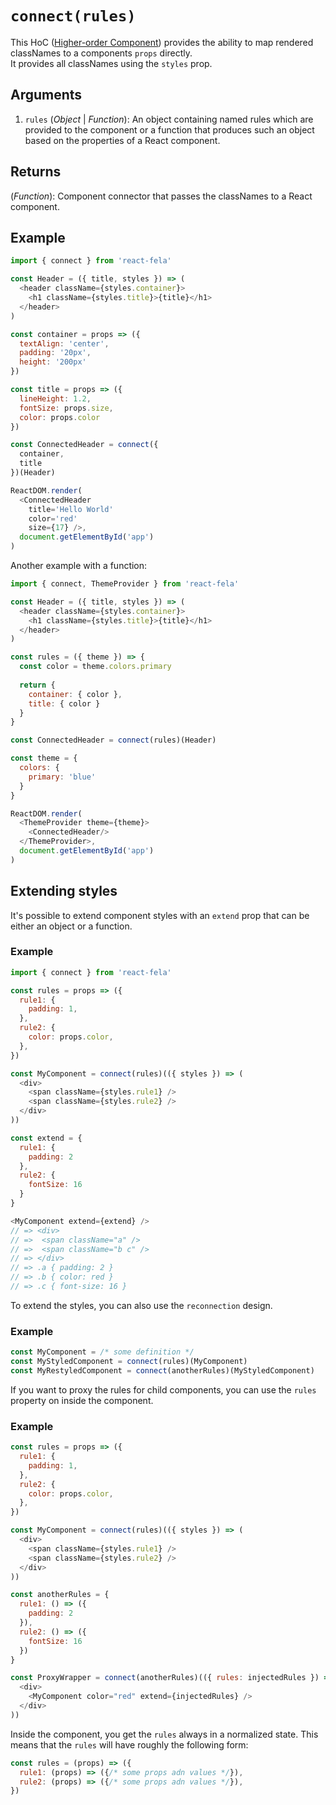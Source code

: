 # `connect(rules)`

This HoC ([Higher-order Component](https://medium.com/@dan_abramov/mixins-are-dead-long-live-higher-order-components-94a0d2f9e750#.njbld18x8)) provides the ability to map rendered classNames to a components `props` directly.<br>
It provides all classNames using the `styles` prop.

## Arguments
1. `rules` (*Object* | *Function*): An object containing named rules which are provided to the component 
or a function that produces such an object based on the properties of a React component.

## Returns
(*Function*): Component connector that passes the classNames to a React component.

## Example
```javascript
import { connect } from 'react-fela'

const Header = ({ title, styles }) => (
  <header className={styles.container}>
    <h1 className={styles.title}>{title}</h1>
  </header>
)

const container = props => ({
  textAlign: 'center',
  padding: '20px',
  height: '200px'
})

const title = props => ({
  lineHeight: 1.2,
  fontSize: props.size,
  color: props.color
})

const ConnectedHeader = connect({
  container,
  title
})(Header)

ReactDOM.render(
  <ConnectedHeader
    title='Hello World'
    color='red'
    size={17} />,
  document.getElementById('app')
)
```
Another example with a function:
```javascript
import { connect, ThemeProvider } from 'react-fela'

const Header = ({ title, styles }) => (
  <header className={styles.container}>
    <h1 className={styles.title}>{title}</h1>
  </header>
)

const rules = ({ theme }) => {
  const color = theme.colors.primary
    
  return {
    container: { color },
    title: { color }
  }
}

const ConnectedHeader = connect(rules)(Header)

const theme = {
  colors: {
    primary: 'blue'
  }
}

ReactDOM.render(
  <ThemeProvider theme={theme}>
    <ConnectedHeader/>
  </ThemeProvider>,
  document.getElementById('app')
)
```

## Extending styles
It's possible to extend component styles with an `extend` prop that can be either an object or a function.

### Example
```javascript
import { connect } from 'react-fela'

const rules = props => ({
  rule1: {
    padding: 1,
  },
  rule2: {
    color: props.color,
  },
})

const MyComponent = connect(rules)(({ styles }) => (
  <div>
    <span className={styles.rule1} />
    <span className={styles.rule2} />
  </div>
))

const extend = {
  rule1: {
    padding: 2
  },
  rule2: {
    fontSize: 16
  }
}

<MyComponent extend={extend} />
// => <div>
// =>  <span className="a" />
// =>  <span className="b c" />
// => </div>
// => .a { padding: 2 }
// => .b { color: red }
// => .c { font-size: 16 }
```

To extend the styles, you can also use the `reconnection` design.

### Example
```javascript
const MyComponent = /* some definition */
const MyStyledComponent = connect(rules)(MyComponent)
const MyRestyledComponent = connect(anotherRules)(MyStyledComponent)
```

If you want to proxy the rules for child components, you can use the `rules` property on inside the component. 

### Example
```javascript
const rules = props => ({
  rule1: {
    padding: 1,
  },
  rule2: {
    color: props.color,
  },
})

const MyComponent = connect(rules)(({ styles }) => (
  <div>
    <span className={styles.rule1} />
    <span className={styles.rule2} />
  </div>
))

const anotherRules = {
  rule1: () => ({
    padding: 2
  }),
  rule2: () => ({
    fontSize: 16
  })
}

const ProxyWrapper = connect(anotherRules)(({ rules: injectedRules }) => (
  <div>
    <MyComponent color="red" extend={injectedRules} />
  </div>
))
```

Inside the component, you get the `rules` always in a normalized state.
This means that the `rules` will have roughly the following form:

```javascript
const rules = (props) => ({
  rule1: (props) => ({/* some props adn values */}),
  rule2: (props) => ({/* some props adn values */}),
})
```